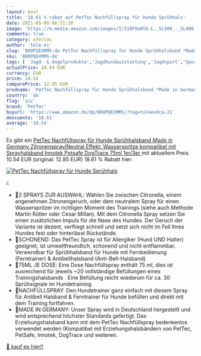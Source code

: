 ```yaml
---
layout: post
title: '18.61 % rabat auf PetTec Nachfüllspray für Hunde Sprühhals'
date: 2021-05-09 06:51:20
image: 'https://m.media-amazon.com/images/I/319F0aWlD-L._SL500_._SL400_.jpg'
comments: true
category: ofertas
author: 'tole.es'
slug: 'B00PQEXMMS-de PetTec Nachfüllspray für Hunde Sprühhalsband *Made in...'
sku: 'B00PQEXMMS-de'
tags: [ 'Jagd- & Angelprodukte','Jagdhundausstattung','Jagdsport','Sport','Sport & Freizeit','pettec', ]
actualPrice: 10.54 EUR
currency: EUR
price: 10.54
comparePrice: 12.95 EUR
prodname: 'PetTec Nachfüllspray für Hunde Sprühhalsband *Made in Germany* Zitronenspray/Neutral  Effekt: Wasserspritze   kompatibel mit Sprayhalsband  Innotek  Petsafe  DogTrace  75ml  1er/3er '
country: 'de'
flag: '🇩🇪'
brand: 'PetTec'
buyurl: 'https://www.amazon.de/dp/B00PQEXMMS/?tag=tolees0ca-21'
descuento: '18.61'
average: '10.54'
---
```


Es gibt ein [PetTec Nachfüllspray für Hunde Sprühhalsband *Made in Germany* Zitronenspray/Neutral  Effekt: Wasserspritze   kompatibel mit Sprayhalsband  Innotek  Petsafe  DogTrace  75ml  1er/3er ](https://www.amazon.de/dp/B00PQEXMMS/?tag=tolees0ca-21) mit aktuellem Preis 10.54 EUR (original: 12.95 EUR) 18.61 % Rabatt hier:

[![PetTec Nachfüllspray für Hunde Sprühhals](https://m.media-amazon.com/images/I/319F0aWlD-L._SL500_._SL400_.jpg)](https://www.amazon.de/dp/B00PQEXMMS/?tag=tolees0ca-21)

ℹ️:

- 🐾2 SPRAYS ZUR AUSWAHL: Wählen Sie zwischen Citronella, einem angenehmen Zitronengeruch, oder dem neutralem Spray für einen Wasserspritzer im richtigen Moment des Trainings (siehe auch Methode Martin Rütter oder Cesar Millan). Mit dem Citronella Spray setzen Sie einen zusätzlichen Impuls für die Nase des Hundes. Der Geruch der Variante ist dezent, verfliegt schnell und setzt sich nicht im Fell Ihres Hundes fest oder hinterlässt Rückstände.
- 🐾SCHONEND: Das PetTec Spray ist für Allergiker (Hund UND Halter) geeignet, ist umweltfreundlich, schonend und nicht entflammbar. Verwendbar für Sprühhalsband für Hunde mit Fernbedienung (Ferntrainer) & Antibellhalsband (Anti-Bell-Halsband)
- 🐾75ML JE DOSE: Eine Dose Nachfüllspray enthält 75 ml, dies ist ausreichend für jeweils ~20 vollständige Befüllungen eines Trainingshalsbands . Eine Befüllung reicht wiederum für ca. 30 Sprühsignale im Hundetraining.
- 🐾NACHFÜLLSPRAY: Den Hundetrainer ganz einfach mit diesem Spray für Antibell Halsband & Ferntrainer für Hunde befüllen und direkt mit dem Training fortfahren.
- 🐾MADE IN GERMANY: Unser Spray wird in Deutschland hergestellt und wird entsprechend höchster Standards gefertigt. Das Erziehungshalsband kann mit dem PetTec Nachfüllspray bedenkenlos verwendet werden (Kompatibel mit Erziehungshalsbändern von PetTec, PetSafe, Innotek, DogTrace und weiteren.

[🛒 kauf es hier!!](https://www.amazon.de/dp/B00PQEXMMS/?tag=tolees0ca-21)
